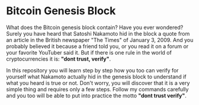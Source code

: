 # Bitcoin Genesis Block

What does the Bitcoin genesis block contain? Have you ever wondered? Surely you have heard that Satoshi Nakamoto hid in the block a quote from an article in the British newspaper "The Times" of January 3, 2009. And you probably believed it because a friend told you, or you read it on a forum or your favorite YouTuber said it. But if there is one rule in the world of cryptocurrencies it is: **"dont trust, verify"**.

In this repository you will learn step by step how you too can verify for yourself what Nakamoto actually hid in the genesis block to understand if what you heard is true or not. Don't worry, you will discover that it is a very simple thing and requires only a few steps. Follow my commands carefully and you too will be able to put into practice the motto **"dont trust verify"**.